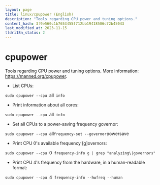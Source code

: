```yaml
---
layout: page
title: linux/cpupower (English)
description: "Tools regarding CPU power and tuning options."
content_hash: 3f9e560c1b7653455f712bb19418506c72b45043
last_modified_at: 2023-11-15
tldri18n_status: 2
---
```

# cpupower

Tools regarding CPU power and tuning options.
More information: <https://manned.org/cpupower>.

- List CPUs:

`sudo cpupower --cpu `<span class="tldr-var badge badge-pill bg-dark-lm bg-white-dm text-white-lm text-dark-dm font-weight-bold">all</span>` info`

- Print information about all cores:

`sudo cpupower --cpu `<span class="tldr-var badge badge-pill bg-dark-lm bg-white-dm text-white-lm text-dark-dm font-weight-bold">all</span>` info`

- Set all CPUs to a power-saving frequency governor:

`sudo cpupower --cpu `<span class="tldr-var badge badge-pill bg-dark-lm bg-white-dm text-white-lm text-dark-dm font-weight-bold">all</span>` frequency-set --governor `<span class="tldr-var badge badge-pill bg-dark-lm bg-white-dm text-white-lm text-dark-dm font-weight-bold">powersave</span>

- Print CPU 0's available frequency [g]overnors:

`sudo cpupower --cpu `<span class="tldr-var badge badge-pill bg-dark-lm bg-white-dm text-white-lm text-dark-dm font-weight-bold">0</span>` frequency-info g | grep "analyzing\|governors"`

- Print CPU 4's frequency from the hardware, in a human-readable format:

`sudo cpupower --cpu `<span class="tldr-var badge badge-pill bg-dark-lm bg-white-dm text-white-lm text-dark-dm font-weight-bold">4</span>` frequency-info --hwfreq --human`
